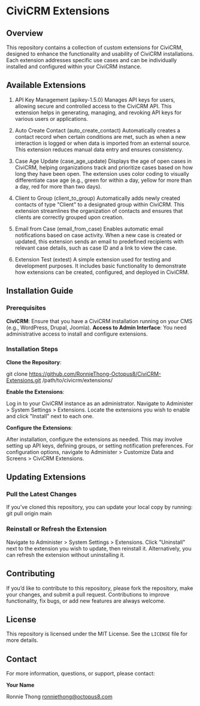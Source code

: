 # CiviCRM Extensions

## Overview

This repository contains a collection of custom extensions for CiviCRM, designed to enhance the functionality and usability of CiviCRM installations. Each extension addresses specific use cases and can be individually installed and configured within your CiviCRM instance.

## Available Extensions

 1. API Key Management (apikey-1.5.0) Manages API keys for users, allowing secure and controlled access to the CiviCRM API. This extension helps in generating, managing, and revoking API keys for various users or applications.

 2. Auto Create Contact (auto_create_contact) Automatically creates a contact record when certain conditions are met, such as when a new interaction is logged or when data is imported from an external source. This extension reduces manual data entry and ensures consistency.

 3. Case Age Update (case_age_update) Displays the age of open cases in CiviCRM, helping organizations track and prioritize cases based on how long they have been open. The extension uses color coding to visually differentiate case age (e.g., green for within a day, yellow for more than a day, red for more than two days).

 4. Client to Group (client_to_group) Automatically adds newly created contacts of type "Client" to a designated group within CiviCRM. This extension streamlines the organization of contacts and ensures that clients are correctly grouped upon creation.

 5. Email from Case (email_from_case) Enables automatic email notifications based on case activity. When a new case is created or updated, this extension sends an email to predefined recipients with relevant case details, such as case ID and a link to view the case.

 6. Extension Test (extest) A simple extension used for testing and development purposes. It includes basic functionality to demonstrate how extensions can be created, configured, and deployed in CiviCRM.

## Installation Guide
### Prerequisites

**CiviCRM**: Ensure that you have a CiviCRM installation running on your CMS (e.g., WordPress, Drupal, Joomla).
**Access to Admin Interface**: You need administrative access to install and configure extensions.
### Installation Steps

**Clone the Repository**:

git clone https://github.com/RonnieThong-Octopus8/CiviCRM-Extensions.git /path/to/civicrm/extensions/

**Enable the Extensions**:

Log in to your CiviCRM instance as an administrator.
Navigate to Administer > System Settings > Extensions.
Locate the extensions you wish to enable and click "Install" next to each one.

**Configure the Extensions**:

After installation, configure the extensions as needed. This may involve setting up API keys, defining groups, or setting notification preferences.
For configuration options, navigate to Administer > Customize Data and Screens > CiviCRM Extensions.

## Updating Extensions
### Pull the Latest Changes

If you’ve cloned this repository, you can update your local copy by running:
git pull origin main

### Reinstall or Refresh the Extension
Navigate to Administer > System Settings > Extensions.
Click "Uninstall" next to the extension you wish to update, then reinstall it.
Alternatively, you can refresh the extension without uninstalling it.

## Contributing
If you’d like to contribute to this repository, please fork the repository, make your changes, and submit a pull request. Contributions to improve functionality, fix bugs, or add new features are always welcome.

## License
This repository is licensed under the MIT License. See the `LICENSE` file for more details.

## Contact
For more information, questions, or support, please contact:

**Your Name**

Ronnie Thong
ronniethong@octopus8.com

